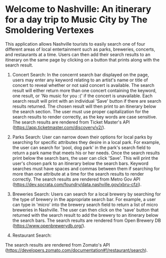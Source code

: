 # Welcome to Nashville: An itinerary for a day trip to Music City by The Smoldering Vertexes

This application allows Nashville tourists to easily search one of four different areas of local entertainment such as parks, breweries, concerts, and restaurants at a time.  Users can then add their search results to an itinerary on the same page by clicking on a button that prints along with the search result. 

1. Concert Search:
In the concernt search bar displayed on the page, users may enter any keyword relating to an artist's name or title of concert to reveal whether or not said concert is available.  The search result will either return more than one concert containing the keyword, one result, or 'No music for you :(' if the concert is unavailable.  Each search result will print with an individual 'Save' button if there are search results returned.  The chosen result will then print to an itinerary below the search section.  The user must use proper capitalization for the search results to render correctly, as the key words are case sensitive.  The search results are rendered from Ticket Master's API (https://app.ticketmaster.com/discovery/v2/).

2. Parks Search:
User can narrow down their options for local parks by searching for specific attributes they desire in a local park.  For example, the user can search for 'pool, dog park' in the park's search field to return a park name that meets his or her needs.  Once the search results print below the search bars, the user can click 'Save'.  This will print the user's chosen park to an itinerary below the search bars.  Keyword searches must have spaces and commas between them if searching for more than one attribute at a time for the search results to render correctly. The search results are rendered from Metro Gov API (https://dev.socrata.com/foundry/data.nashville.gov/xbru-cfzi).

3. Breweries Search:
Users can search for a local brewery by searching for the type of brewery in the appropriate search bar.  For example, a user can type in 'micro' into the brewery search field to return a list of micro breweries in Nashville.  The user can then click on the 'save' button that returned with the search result to add the brewery to an itinerary below the search bars.  The search results are rendered from Open Brewery DB (https://www.openbrewerydb.org/).

4. Restaurant Search:

The search results are rendered from Zomato's API (https://developers.zomato.com/documentation#!/restaurant/search).